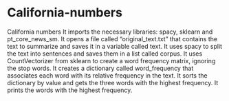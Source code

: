 # California-numbers
California numbers
It imports the necessary libraries: spacy, sklearn and pt_core_news_sm.
It opens a file called “original_text.txt” that contains the text to summarize and saves it in a variable called text.
It uses spacy to split the text into sentences and saves them in a list called corpus.
It uses CountVectorizer from sklearn to create a word frequency matrix, ignoring the stop words.
It creates a dictionary called word_frequency that associates each word with its relative frequency in the text.
It sorts the dictionary by value and gets the three words with the highest frequency.
It prints the words with the highest frequency.
